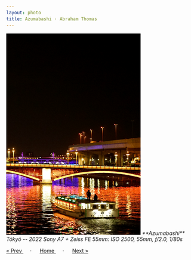 ```yaml
---
layout: photo
title: Azumabashi · Abraham Thomas
---
```


<img src="/assets/photos/Azumabashi.jpg" width="360px" class="photo">

<i>
**Azumabashi**  
Tōkyō -- 2022  
Sony A7 + Zeiss FE 55mm: ISO 2500, 55mm, f/2.0, 1/80s
</i>

<a href="/gallery/cha"> &laquo; Prev </a> &emsp; · &emsp; 
<a href="/gallery"> Home </a> &emsp; · &emsp; 
<a href="/gallery/hozomon"> Next &raquo; </a>